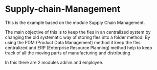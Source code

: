 # Supply-chain-Management

This is the example based on the module Supply Chain Management.

The main objective of this is to keep the fles in an centralized system by changing the old systematic way of storing fles into a folder method. By using the PDM (Product Data Management) method it keep the fles centralized and ERP (Enterprise Resource Planning) method help to keep track of all the moving parts of manufacturing and distributing.

In this there are 2 modules admin and employee.

